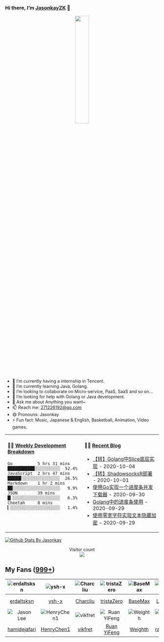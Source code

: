 ### Hi there, I’m [JasonkayZK](https://jasonkayzk.github.io/) 👋

<p align="center">
  <img src="https://github.com/JasonkayZK/jasonkayzk/blob/master/hello-world.gif" width="30%">
</p>


- 🔭 I’m currently having a internship in Tencent.
- 🌱 I’m currently learning Java, Golang.
- 👯 I’m looking to collaborate on Micro-service, PaaS, SaaS and so on…
- 🤔 I’m looking for help with Golang or Java development.
- 💬 Ask me about Anything you want~
- 📫 Reach me: 271226192@qq.com
- 😄 Pronouns: Jasonkay
- ⚡ Fun fact: Music, Japanese & English, Basketball, Animation, Video games.

<table width="800px">
<tr>
<td valign="top" width="50%">

#### 🏊‍♂️ <a href="https://gist.github.com/JasonkayZK/59ead22758ee823e48b558d3cff332f1" target="_blank">Weekly Development Breakdown</a>

<!-- code_time starts -->

```text
Go          5 hrs 31 mins  ██████████▉░░░░░░░░░░  52.4%
JavaScript  2 hrs 47 mins  █████▌░░░░░░░░░░░░░░░  26.5%
Markdown    1 hr 2 mins    ██░░░░░░░░░░░░░░░░░░░   9.9%
JSON        39 mins        █▎░░░░░░░░░░░░░░░░░░░   6.3%
Cheetah     8 mins         ▎░░░░░░░░░░░░░░░░░░░░   1.4%
```

<!-- code_time ends -->
</td>

<td valign="top" width="50%">

#### 🤹‍♀️ <a href="https://jasonkayzk.github.io/" target="_blank">Recent Blog</a>

<!-- blog starts -->
* <a href='https://jasonkayzk.github.io/2020/10/04/%E3%80%90%E8%BD%AC%E3%80%91Golang%E4%B8%ADSlice%E5%BA%95%E5%B1%82%E5%AE%9E%E7%8E%B0/' target='_blank'>【转】Golang中Slice底层实现</a> - 2020-10-04
* <a href='https://jasonkayzk.github.io/2020/10/01/%E3%80%90%E8%BD%AC%E3%80%91ShadowsocksR%E9%83%A8%E7%BD%B2/' target='_blank'>【转】ShadowsocksR部署</a> - 2020-10-01
* <a href='https://jasonkayzk.github.io/2020/09/30/%E4%BD%BF%E7%94%A8Go%E5%AE%9E%E7%8E%B0%E4%B8%80%E4%B8%AA%E8%BF%9B%E5%BA%A6%E6%9D%A1%E5%B9%B6%E5%8F%91%E4%B8%8B%E8%BD%BD%E5%99%A8/' target='_blank'>使用Go实现一个进度条并发下载器</a> - 2020-09-30
* <a href='https://jasonkayzk.github.io/2020/09/29/Golang%E4%B8%AD%E7%9A%84%E8%BF%9B%E5%BA%A6%E6%9D%A1%E4%BD%BF%E7%94%A8/' target='_blank'>Golang中的进度条使用</a> - 2020-09-29
* <a href='https://jasonkayzk.github.io/2020/09/29/%E4%BD%BF%E7%94%A8%E9%9B%B6%E5%AE%BD%E5%AD%97%E7%AC%A6%E5%AE%9E%E7%8E%B0%E6%96%87%E6%9C%AC%E9%9A%90%E8%97%8F%E5%8A%A0%E5%AF%86/' target='_blank'>使用零宽字符实现文本隐藏加密</a> - 2020-09-29
<!-- blog ends -->

</td>
</tr>

</table>


[![Github Stats By Jasonkay](https://github-readme-stats.vercel.app/api?username=jasonkayzk&show_icons=true&title_color=0366d6&icon_color=ffc83d&text_color=24292e&bg_color=fff)](https://github.com/jasonkayzk/)


<p align="center"> 
  Visitor count<br>
  <img src="https://profile-counter.glitch.me/jasonkayzk/count.svg" />
</p>

## My Fans ([999+](https://github.com/jasonkayzk?tab=followers))

| ![erdaltsksn](https://avatars0.githubusercontent.com/u/22197800?s=80&v=4) | ![ysh-x](https://avatars3.githubusercontent.com/u/42147996?s=80&v=4) | ![Charcliu](https://avatars2.githubusercontent.com/u/23503649?s=80&v=4) | ![tristaZero](https://avatars2.githubusercontent.com/u/27757146?s=80&v=4) | ![BaseMax](https://avatars3.githubusercontent.com/u/2658040?s=80&v=4) | ![LouisYLWang](https://avatars3.githubusercontent.com/u/11455901?s=80&v=4) | ![ASJ-PAYIZ](https://avatars1.githubusercontent.com/u/48379266?s=80&v=4) | ![wangxiaoxiang5599](https://avatars2.githubusercontent.com/u/31461411?s=80&v=4) |
| :----------------------------------------------------------: | :----------------------------------------------------------: | :----------------------------------------------------------: | :----------------------------------------------------------: | :----------------------------------------------------------: | :----------------------------------------------------------: | :----------------------------------------------------------: | :----------------------------------------------------------: |
|         [erdaltsksn](https://github.com/erdaltsksn)          |              [ysh-x](https://github.com/ysh-x)               |           [Charcliu](https://github.com/Charcliu)            |         [tristaZero](https://github.com/tristaZero)          |            [BaseMax](https://github.com/BaseMax)             |        [LouisYLWang](https://github.com/LouisYLWang)         |          [ASJ-PAYIZ](https://github.com/ASJ-PAYIZ)           |  [wangxiaoxiang5599](https://github.com/wangxiaoxiang5599)   |
| ![Jason Lee](https://avatars1.githubusercontent.com/u/37927931?s=80&v=4) | ![HenryChen1](https://avatars3.githubusercontent.com/u/24852788?s=80&v=4) | ![vikfret](https://avatars3.githubusercontent.com/u/56179621?s=80&v=4) | ![Ruan YiFeng](https://avatars2.githubusercontent.com/u/905434?s=80&v=4) | ![Weighth](https://avatars3.githubusercontent.com/u/55311703?s=80&v=4) | ![rakzhodekams](https://avatars0.githubusercontent.com/u/16127381?s=80&v=4) | ![flashfoxter](https://avatars1.githubusercontent.com/u/2852886?s=80&v=4) | ![DuHouAn](https://avatars0.githubusercontent.com/u/33805265?s=80&v=4) |
|       [hamidejafari](https://github.com/hamidejafari)        |         [HenryChen1](https://github.com/HenryChen1)          |            [vikfret](https://github.com/vikfret)             |           [Ruan YiFeng](https://github.com/ruanyf)           |            [Weighth](https://github.com/Weighth)             |       [rakzhodekams](https://github.com/rakzhodekams)        |        [flashfoxter](https://github.com/flashfoxter)         |            [DuHouAn](https://github.com/DuHouAn)             |

